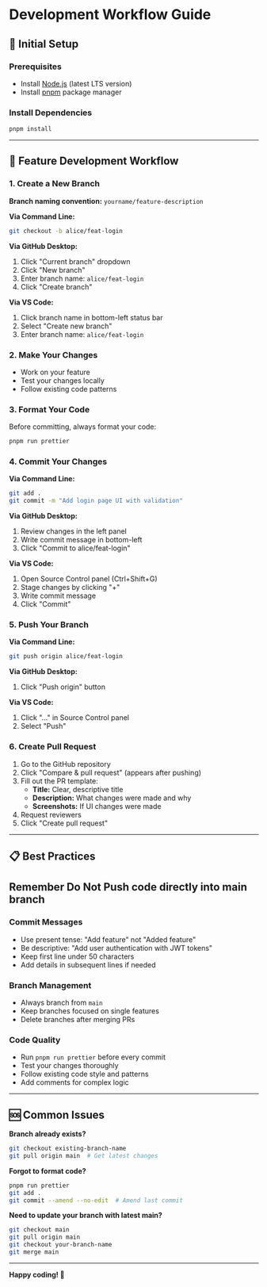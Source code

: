 # Development Workflow Guide

## 🚀 Initial Setup

### Prerequisites

- Install [Node.js](https://nodejs.org/) (latest LTS version)
- Install [pnpm](https://pnpm.io/) package manager

### Install Dependencies

```bash
pnpm install
```

---

## 🔧 Feature Development Workflow

### 1. Create a New Branch

**Branch naming convention:** `yourname/feature-description`

**Via Command Line:**

```bash
git checkout -b alice/feat-login
```

**Via GitHub Desktop:**

1. Click "Current branch" dropdown
2. Click "New branch"
3. Enter branch name: `alice/feat-login`
4. Click "Create branch"

**Via VS Code:**

1. Click branch name in bottom-left status bar
2. Select "Create new branch"
3. Enter branch name: `alice/feat-login`

### 2. Make Your Changes

- Work on your feature
- Test your changes locally
- Follow existing code patterns

### 3. Format Your Code

Before committing, always format your code:

```bash
pnpm run prettier
```

### 4. Commit Your Changes

**Via Command Line:**

```bash
git add .
git commit -m "Add login page UI with validation"
```

**Via GitHub Desktop:**

1. Review changes in the left panel
2. Write commit message in bottom-left
3. Click "Commit to alice/feat-login"

**Via VS Code:**

1. Open Source Control panel (Ctrl+Shift+G)
2. Stage changes by clicking "+"
3. Write commit message
4. Click "Commit"

### 5. Push Your Branch

**Via Command Line:**

```bash
git push origin alice/feat-login
```

**Via GitHub Desktop:**

1. Click "Push origin" button

**Via VS Code:**

1. Click "..." in Source Control panel
2. Select "Push"

### 6. Create Pull Request

1. Go to the GitHub repository
2. Click "Compare & pull request" (appears after pushing)
3. Fill out the PR template:
   - **Title:** Clear, descriptive title
   - **Description:** What changes were made and why
   - **Screenshots:** If UI changes were made
4. Request reviewers
5. Click "Create pull request"

---

## 📋 Best Practices

## Remember Do Not Push code directly into main branch

### Commit Messages

- Use present tense: "Add feature" not "Added feature"
- Be descriptive: "Add user authentication with JWT tokens"
- Keep first line under 50 characters
- Add details in subsequent lines if needed

### Branch Management

- Always branch from `main`
- Keep branches focused on single features
- Delete branches after merging PRs

### Code Quality

- Run `pnpm run prettier` before every commit
- Test your changes thoroughly
- Follow existing code style and patterns
- Add comments for complex logic

---

## 🆘 Common Issues

**Branch already exists?**

```bash
git checkout existing-branch-name
git pull origin main  # Get latest changes
```

**Forgot to format code?**

```bash
pnpm run prettier
git add .
git commit --amend --no-edit  # Amend last commit
```

**Need to update your branch with latest main?**

```bash
git checkout main
git pull origin main
git checkout your-branch-name
git merge main
```

---

**Happy coding! 🎉**
